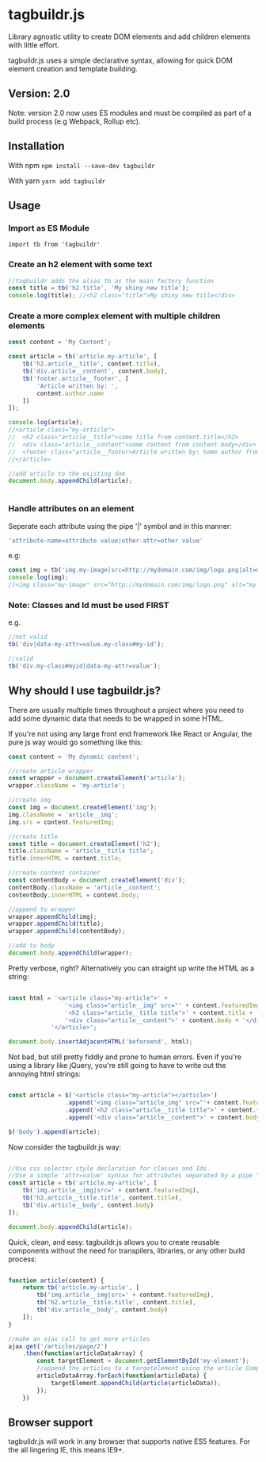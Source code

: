 # tagbuildr.js

Library agnostic utility to create DOM elements and add children elements with little effort.

tagbuildr.js uses a simple declarative syntax, allowing for quick DOM element creation and template building.

## Version: 2.0
Note: version 2.0 now uses ES modules and must be compiled as part of a build process (e.g Webpack, Rollup etc).

## Installation
With npm
`npm install --save-dev tagbuildr`

With yarn
`yarn add tagbuildr` 

## Usage

### Import as ES Module

`import tb from 'tagbuildr'`

### Create an h2 element with some text
```javascript
//tagbuildr adds the alias tb as the main factory function
const title = tb('h2.title', 'My shiny new title');
console.log(title); //<h2 class="title">My shiny new title</div>
```

### Create a more complex element with multiple children elements
```javascript
const content = 'My Content';

const article = tb('article.my-article', [
    tb('h2.article__title', content.title),
    tb('div.article__content', content.body),
    tb('footer.article__footer', [
        'Article written by: ',
        content.author.name
    ])
]);

console.log(article);
//<article class="my-article">
//  <h2 class="article__title">some title from content.title</h2>
//  <div class="article__content">some content from content.body</div>
//  <footer class="article__footer>Article written by: Some author from content.author.name</footer>
//</article>

//add article to the existing dom
document.body.appendChild(article);
  
```

### Handle attributes on an element

Seperate each attribute using the pipe '|' symbol and in this manner: 
```javascript 
'attribute-name=attribute value|other-attr=other value'
```

e.g:
```javascript
const img = tb('img.my-image|src=http://mydomain.com/img/logo.png|alt=my nice image');
console.log(img);
//<img class="my-image" src="http://mydomain.com/img/logo.png" alt="my nice image" />

```

### Note: Classes and Id must be used FIRST
e.g.
```javascript
//not valid
tb('div|data-my-attr=value.my-class#my-id');

//valid
tb('div.my-class#myid|data-my-attr=value');

```

## Why should I use tagbuildr.js?
There are usually multiple times throughout a project where you need to add some dynamic data that needs to be wrapped in some HTML.

If you're not using any large front end framework like React or Angular, the pure js way would go something like this:

```javascript
const content = 'My dynamic content';

//create article wrapper
const wrapper = document.createElement('article');
wrapper.className = 'my-article';

//create img
const img = document.createElement('img');
img.className = 'article__img';
img.src = content.featuredImg;

//create title
const title = document.createElement('h2');
title.className = 'article__title title';
title.innerHTML = content.title;

//create content container
const contentBody = document.createElement('div');
contentBody.className = 'article__content';
contentBody.innerHTML = content.body;

//append to wrapper
wrapper.appendChild(img);
wrapper.appendChild(title);
wrapper.appendChild(contentBody);

//add to body
document.body.appendChild(wrapper);

```

Pretty verbose, right?
Alternatively you can straight up write the HTML as a string:

```javascript

const html = '<article class="my-article">' +
                '<img class="article__img" src="' + content.featuredImg + '" />' +
                '<h2 class="article__title title">' + content.title + '</h2>' +
                '<div class="article__content">' + content.body + '</div>' +
            '</article>';

document.body.insertAdjacentHTML('beforeend', html);

```

Not bad, but still pretty fiddly and prone to human errors.
Even if you're using a library like jQuery, you're still going to have to write out the annoying html strings:

```javascript

const article = $('<article class="my-article"></article>')
                .append('<img class="article_img" src="'+ content.featuredImg +'" />')
                .append('<h2 class="article__title title">' + content.title + '</h2>')
                .append('<div class="article__content">' + content.body + '</div>');

$('body').append(article);

```

Now consider the tagbuildr.js way:

```javascript

//Use css selector style declaration for classes and Ids. 
//Use a simple 'attr=value' syntax for attributes separated by a pipe "|"
const article = tb('article.my-article', [
    tb('img.article__img|src=' + content.featuredImg),
    tb('h2.article__title.title', content.title),
    tb('div.article__body', content.body)
]);

document.body.appendChild(article);

```

Quick, clean, and easy. 
tagbuildr.js allows you to create reusable components without the need for transpilers, libraries, or any other build process:

```javascript

function article(content) {
    return tb('article.my-article', [
        tb('img.article__img|src=' + content.featuredImg),
        tb('h2.article__title.title', content.title),
        tb('div.article__body', content.body)
    ]);
}

//make an ajax call to get more articles
ajax.get('/articles/page/2')
    .then(function(articleDataArray) {
        const targetElement = document.getElementById('my-element');
        //append the articles to a targetelement using the article Component function above
        articleDataArray.forEach(function(articleData) {
            targetElement.appendChild(article(articleData));
        });
    })


```

## Browser support

tagbuildr.js will work in any browser that supports native ES5 features. For the all lingering IE, this means IE9+.
